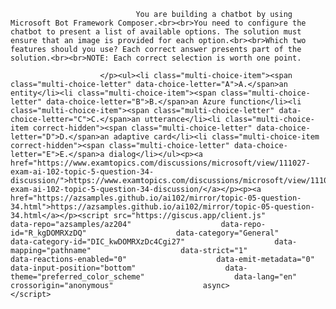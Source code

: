 <p class="card-text">
							
								You are building a chatbot by using Microsoft Bot Framework Composer.<br><br>You need to configure the chatbot to present a list of available options. The solution must ensure that an image is provided for each option.<br><br>Which two features should you use? Each correct answer presents part of the solution.<br><br>NOTE: Each correct selection is worth one point.
							
						</p><ul><li class="multi-choice-item"><span class="multi-choice-letter" data-choice-letter="A">A.</span>an entity</li><li class="multi-choice-item"><span class="multi-choice-letter" data-choice-letter="B">B.</span>an Azure function</li><li class="multi-choice-item"><span class="multi-choice-letter" data-choice-letter="C">C.</span>an utterance</li><li class="multi-choice-item correct-hidden"><span class="multi-choice-letter" data-choice-letter="D">D.</span>an adaptive card</li><li class="multi-choice-item correct-hidden"><span class="multi-choice-letter" data-choice-letter="E">E.</span>a dialog</li></ul><p><a href="https://www.examtopics.com/discussions/microsoft/view/111027-exam-ai-102-topic-5-question-34-discussion/">https://www.examtopics.com/discussions/microsoft/view/111027-exam-ai-102-topic-5-question-34-discussion/</a></p><p><a href="https://azsamples.github.io/ai102/mirror/topic-05-question-34.html">https://azsamples.github.io/ai102/mirror/topic-05-question-34.html</a></p><script src="https://giscus.app/client.js"                    data-repo="azsamples/az204"                    data-repo-id="R_kgDOMRXzDQ"                    data-category="General"                    data-category-id="DIC_kwDOMRXzDc4Cgi27"                    data-mapping="pathname"                    data-strict="1"                    data-reactions-enabled="0"                    data-emit-metadata="0"                    data-input-position="bottom"                    data-theme="preferred_color_scheme"                    data-lang="en"                    crossorigin="anonymous"                    async>                    </script>